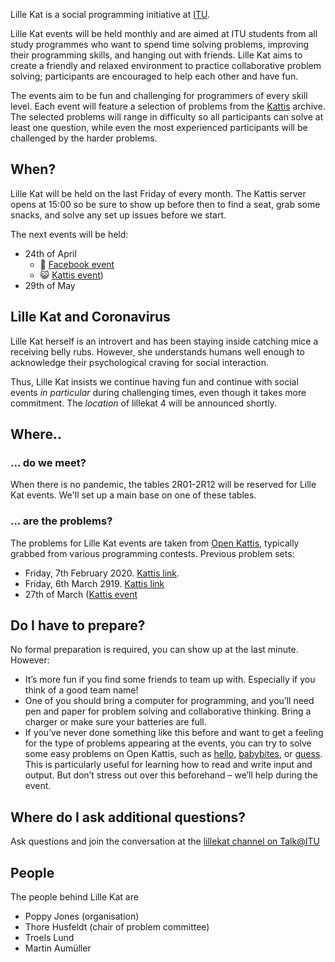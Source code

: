 Lille Kat is a social programming initiative at [ITU](https://www.itu.dk).

Lille Kat events will be held monthly and are aimed at ITU students from all study programmes who want to spend time solving problems, improving their programming skills, and hanging out with friends. Lille Kat aims to create a friendly and relaxed environment to practice collaborative problem solving; participants are encouraged to help each other and have fun.

The events aim to be fun and challenging for programmers of every skill level. Each event will feature a selection of problems from the [Kattis](https://www.open.kattis.com ) archive. The selected problems will range in difficulty so all participants can solve at least one question, while even the most experienced participants will be challenged by the harder problems.

<!-- Oh... and there’ll be snacks! -->

## When?

Lille Kat will be held on the last Friday of every month. The Kattis server opens at 15:00 so be sure to show up before then to find a seat, grab some snacks, and solve any set up issues before we start.  

The next events will be held:

- 24th of April
  - :calendar: [Facebook event](https://www.facebook.com/events/798522163973531/)
  - :smiley_cat: [Kattis event](https://open.kattis.com/contests/bwarvf))
- 29th of May

## Lille Kat and Coronavirus

Lille Kat herself is an introvert and has been staying inside catching mice a receiving belly rubs.
However, she understands humans well enough to acknowledge their psychological craving for social interaction.

Thus, Lille Kat insists we continue having fun and continue with social events *in particular* during challenging times, even though it takes more commitment.
The *location* of lillekat 4 will be announced shortly.
<!---
There will be Zoom meeting [here](https://itucph.zoom.us/j/153110293) for Lille Kat 3.
Participants are invited to join this meeting, preferably with a webcam turned on, so that we *see faces*, and *see humans eating snacks or drinking beverages* and *see friends* or even *meet new people*.
During the event, teams can go into their own virtual “breakout rooms”.
In principle, teams may be able to meet up physically, but this should be done only if they’re meeting regularly anyway – Lille Kat dislikes the virus and does not want to help it.
If you’re meeting physically, please join the zoom meeting anyway, so that the rest of us have the feeling of a *shared social event*.
-->

## Where..  

### … do we meet?

When there is no pandemic, the tables 2R01-2R12 will be reserved for Lille Kat events. We'll set up a main base on one of these tables.

### … are the problems?

The problems for Lille Kat events are taken from [Open Kattis](https://open.kattis.com/contests/), typically grabbed from various programming contests.
Previous problem sets:

- Friday, 7th February 2020. [Kattis link](https://open.kattis.com/contests/ncvy89).
- Friday, 6th March 2919. [Kattis link](https://open.kattis.com/contests/j6b33t)
- 27th of March ([Kattis event](https://open.kattis.com/contests/oj3c3u)

## Do I have to prepare?

No formal preparation is required, you can show up at the last minute.
However:

- It’s more fun if you find some friends to team up with. Especially if you think of a good team name!
- One of you should bring a computer for programming, and you’ll need pen and paper for problem solving and collaborative thinking. Bring a charger or make sure your batteries are full.
- If you’ve never done something like this before and want to get a feeling for the type of problems appearing at the events, you can try to solve some easy problems on Open Kattis, such as [hello](https://open.kattis.com/problems/hello), [babybites](https://open.kattis.com/problems/babybites), or [guess](https://open.kattis.com/problems/guess).
This is particularly useful for learning how to read and write input and output. But don’t stress out over this beforehand – we’ll help during the event.

## Where do I ask additional questions?

Ask questions and join the conversation at the [lillekat channel on Talk@ITU](https://talk.itu.dk/channel/lillekat)

## People

The people behind Lille Kat are

- Poppy Jones (organisation)
- Thore Husfeldt (chair of problem committee)
- Troels Lund
- Martin Aumüller
